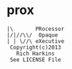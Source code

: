 prox
====

    |\       PRocessor
    |/|//\\/  Opaque
    | | \//\ eXecutive  
     Copyright(c)2013
       Rich Harkins
     See LICENSE File

